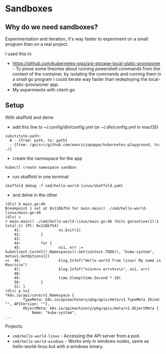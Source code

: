 # Sandboxes

## Why do we need sandboxes?

Experimentation and iteration, it's way faster to experiment on a small program
than on a real project.

I used this in:

- https://github.com/kubernetes-sigs/sig-storage-local-static-provisioner - To prove
  some theories about running powershell commands from the context of the container,
  by isolating the commands and running them in a small go program I could iterate
  way faster than redeploying the local-static-provisioner app.
- My experiments with client-go

## Setup

With skaffold and delve

- add this line to ~/.config/dlv/config.yml (or ~/.dlv/config.yml in macOS)
```
substitute-path:
  # - {from: path, to: path}
  - {from: /go/src/github.com/mauriciopoppe/kubernetes-playground, to: ./}
```

- create the namespace for the app
```
kubectl create namespace sandbox
```

- run skaffold in one terminal
```
skaffold debug -f cmd/hello-world-linux/skaffold.yaml
```

- and delve in the other
```
(dlv) b main.go:46
Breakpoint 1 set at 0x118b754 for main.main() ./cmd/hello-world-linux/main.go:46
(dlv) c
> main.main() ./cmd/hello-world-linux/main.go:46 (hits goroutine(1):1 total:1) (PC: 0x118b754)
    41:                 os.Exit(1)
    42:         }
    43:
    44:         for {
    45:                 ns1, err := kubeClient.CoreV1().Namespaces().Get(context.TODO(), "kube-system", metav1.GetOptions{})
=>  46:                 klog.Infof("Hello world from linux! My name is Mauricio")
    47:                 klog.Infof("ns1=%+v err=%+v\n", ns1, err)
    48:
    49:                 time.Sleep(time.Second * 10)
    50:         }
    51: }
(dlv) p ns1
*k8s.io/api/core/v1.Namespace {
        TypeMeta: k8s.io/apimachinery/pkg/apis/meta/v1.TypeMeta {Kind: "", APIVersion: ""},
        ObjectMeta: k8s.io/apimachinery/pkg/apis/meta/v1.ObjectMeta {
            Name: "kube-system",
...
```

Projects:

- `cmd/hello-world-linux` - Accessing the API server from a pod.
- `cmd/hello-world-windows` - Works only in windows nodes, same as hello-world-linux but with a windows binary.

